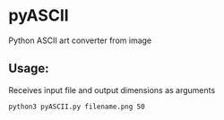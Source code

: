 # pyASCII

Python ASCII art converter from image

## Usage:
Receives input file and output dimensions as arguments
```bash
python3 pyASCII.py filename.png 50
```
